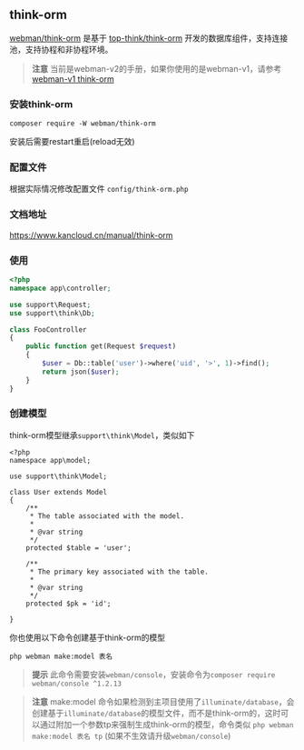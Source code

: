 ## think-orm

[webman/think-orm](https://github.com/webman-php/think-orm) 是基于 [top-think/think-orm](https://github.com/top-think/think-orm) 开发的数据库组件，支持连接池，支持协程和非协程环境。

> **注意**
> 当前是webman-v2的手册，如果你使用的是webman-v1，请参考[webman-v1 think-orm](https://www.workerman.net/doc/webman-v1/db/thinkorm.html)


### 安装think-orm

`composer require -W webman/think-orm`

安装后需要restart重启(reload无效)

### 配置文件
根据实际情况修改配置文件 `config/think-orm.php`

### 文档地址
https://www.kancloud.cn/manual/think-orm

### 使用

```php
<?php
namespace app\controller;

use support\Request;
use support\think\Db;

class FooController
{
    public function get(Request $request)
    {
        $user = Db::table('user')->where('uid', '>', 1)->find();
        return json($user);
    }
}
```

### 创建模型

think-orm模型继承`support\think\Model`，类似如下
```
<?php
namespace app\model;

use support\think\Model;

class User extends Model
{
    /**
     * The table associated with the model.
     *
     * @var string
     */
    protected $table = 'user';

    /**
     * The primary key associated with the table.
     *
     * @var string
     */
    protected $pk = 'id';

}
```

你也使用以下命令创建基于think-orm的模型
```
php webman make:model 表名
```

> **提示**
> 此命令需要安装`webman/console`，安装命令为`composer require webman/console ^1.2.13`

> **注意**
> make:model 命令如果检测到主项目使用了`illuminate/database`，会创建基于`illuminate/database`的模型文件，而不是think-orm的，这时可以通过附加一个参数tp来强制生成think-orm的模型，命令类似 `php webman make:model 表名 tp` (如果不生效请升级`webman/console`)


